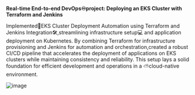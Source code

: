 **Real-time End-to-end DevOps♾️project: Deploying an EKS Cluster with Terraform and Jenkins**

Implemented🎯EKS Cluster Deployment Automation using Terraform and Jenkins Integration🛠,streamlining infrastructure setup💻 and application deployment on Kubernetes.
By combining Terraform for infrastructure provisioning and Jenkins for automation and orchestration,created a robust CI/CD pipeline that accelerates the deployment of applications on EKS clusters while maintaining consistency and reliability. This setup lays a solid foundation for efficient development and operations in a ⛅cloud-native environment.

![image](https://github.com/veenaparate/Terraform-Jenkins-EKS/assets/120020040/9f9ddab1-c890-4488-8196-8567d3cdb8f8)

